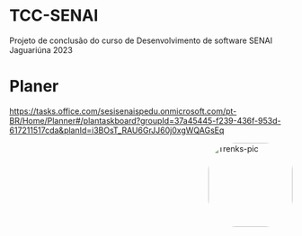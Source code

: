 # TCC-SENAI

Projeto de conclusão do curso de Desenvolvimento de software SENAI Jaguariúna 2023




# Planer 

https://tasks.office.com/sesisenaispedu.onmicrosoft.com/pt-BR/Home/Planner#/plantaskboard?groupId=37a45445-f239-436f-953d-617211517cda&planId=i3BOsT_RAU6GrJJ60j0xgWQAGsEq


<img align="right" alt="Trenks-pic" height="150" style="border-radius:50px;" src="https://media.giphy.com/media/xThta1D1sicon7bDpu/giphy.gif">
